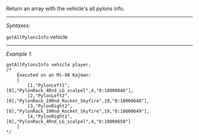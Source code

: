 Return an array with the vehicle's all pylons info.


---
*Syntaxes:*

`getAllPylonsInfo` vehicle

---
*Example 1:*

```sqf
getAllPylonsInfo vehicle player;
/*
	Executed on an Mi-48 Kajman:
	[
		[1,"PylonLeft1",[0],"PylonRack_4Rnd_LG_scalpel",4,"0:10000646"],
		[2,"PylonLeft2",[0],"PylonRack_19Rnd_Rocket_Skyfire",19,"0:10000648"],
		[3,"PylonRight2",[0],"PylonRack_19Rnd_Rocket_Skyfire",19,"0:10000649"],
		[4,"PylonRight1",[0],"PylonRack_4Rnd_LG_scalpel",4,"0:10000650"]
	]
*/
```